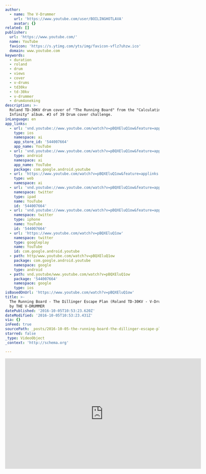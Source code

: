 ```yaml
---
author:
  - name: The V-Drummer
    url: 'https://www.youtube.com/user/BOILINGHOTLAVA'
    avatar: {}
related: []
publisher:
  url: 'https://www.youtube.com/'
  name: YouTube
  favicon: 'https://s.ytimg.com/yts/img/favicon-vflz7uhzw.ico'
  domain: www.youtube.com
keywords:
  - duration
  - roland
  - drum
  - views
  - cover
  - v-drums
  - td30kv
  - td-30kv
  - v-drummer
  - drum4oneking
description: >-
  Roland TD-30KV drum cover of "The Running Board" from the "Calculating
  Infinity" album. #3 of 39 Drum cover challenge.
inLanguage: en
app_links:
  - url: 'vnd.youtube://www.youtube.com/watch?v=pBQXEluQ1ow&feature=applinks'
    type: ios
    namespace: ai
    app_store_id: '544007664'
    app_name: YouTube
  - url: 'vnd.youtube://www.youtube.com/watch?v=pBQXEluQ1ow&feature=applinks'
    type: android
    namespace: ai
    app_name: YouTube
    package: com.google.android.youtube
  - url: 'https://www.youtube.com/watch?v=pBQXEluQ1ow&feature=applinks'
    type: web
    namespace: ai
  - url: 'vnd.youtube://www.youtube.com/watch?v=pBQXEluQ1ow&feature=applinks'
    namespace: twitter
    type: ipad
    name: YouTube
    id: '544007664'
  - url: 'vnd.youtube://www.youtube.com/watch?v=pBQXEluQ1ow&feature=applinks'
    namespace: twitter
    type: iphone
    name: YouTube
    id: '544007664'
  - url: 'https://www.youtube.com/watch?v=pBQXEluQ1ow'
    namespace: twitter
    type: googleplay
    name: YouTube
    id: com.google.android.youtube
  - path: http/www.youtube.com/watch?v=pBQXEluQ1ow
    package: com.google.android.youtube
    namespace: google
    type: android
  - path: vnd.youtube/www.youtube.com/watch?v=pBQXEluQ1ow
    package: '544007664'
    namespace: google
    type: ios
isBasedOnUrl: 'https://www.youtube.com/watch?v=pBQXEluQ1ow'
title: >-
  The Running Board - The Dillinger Escape Plan (Roland TD-30KV - V-Drum Cover)
  by THE V-DRUMMER
datePublished: '2016-10-05T10:53:23.620Z'
dateModified: '2016-10-05T10:53:23.431Z'
via: {}
inFeed: true
sourcePath: _posts/2016-10-05-the-running-board-the-dillinger-escape-plan-roland-td-30k.md
starred: false
_type: VideoObject
_context: 'http://schema.org'

---
```

<iframe src="https://cdn.embedly.com/widgets/media.html?src=https%3A%2F%2Fwww.youtube.com%2Fembed%2FpBQXEluQ1ow%3Ffeature%3Doembed&amp;url=http%3A%2F%2Fwww.youtube.com%2Fwatch%3Fv%3DpBQXEluQ1ow&amp;image=https%3A%2F%2Fi.ytimg.com%2Fvi%2FpBQXEluQ1ow%2Fhqdefault.jpg&amp;key=b7d04c9b404c499eba89ee7072e1c4f7&amp;type=text%2Fhtml&amp;schema=youtube" width="640" height="360" scrolling="no" frameborder="0" allowfullscreen="" style=""></iframe>